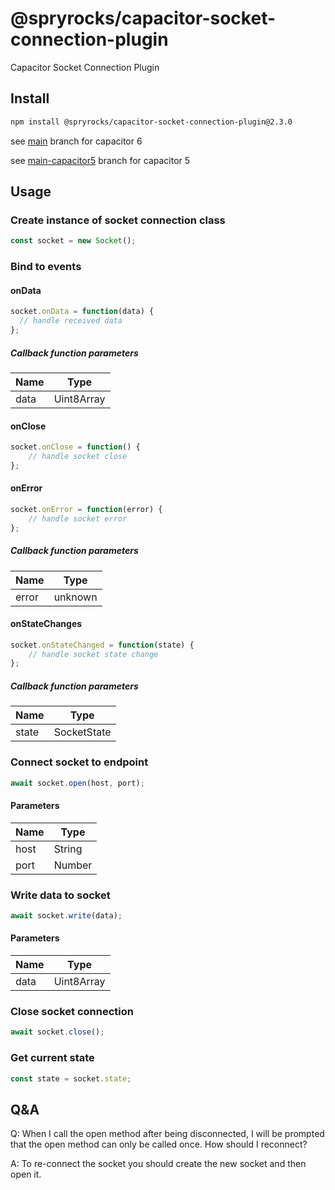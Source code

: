 # @spryrocks/capacitor-socket-connection-plugin

Capacitor Socket Connection Plugin

## Install

```bash
npm install @spryrocks/capacitor-socket-connection-plugin@2.3.0
```

see [main](https://github.com/SpryRocks/capacitor-socket-connection-plugin/tree/main) branch for capacitor 6

see [main-capacitor5](https://github.com/SpryRocks/capacitor-socket-connection-plugin/tree/main) branch for capacitor 5

## Usage

### Create instance of socket connection class

```typescript
const socket = new Socket();
```

### Bind to events

#### onData

```typescript
socket.onData = function(data) {
  // handle received data
};
```

##### Callback function parameters


| Name | Type       |
| ---- | ---------- |
| data | Uint8Array |

#### onClose

```typescript
socket.onClose = function() {
    // handle socket close
};
```

#### onError

```typescript
socket.onError = function(error) {
    // handle socket error
};
```

##### Callback function parameters


| Name  | Type    |
| ----- | ------- |
| error | unknown |

#### onStateChanges

```typescript
socket.onStateChanged = function(state) {
    // handle socket state change
};
```

##### Callback function parameters


| Name  | Type        |
| ----- | ----------- |
| state | SocketState |

### Connect socket to endpoint

```typescript
await socket.open(host, port);
```

#### Parameters


| Name | Type   |
| ---- | ------ |
| host | String |
| port | Number |

### Write data to socket

```typescript
await socket.write(data);
```

#### Parameters


| Name | Type       |
| ---- | ---------- |
| data | Uint8Array |

### Close socket connection

```typescript
await socket.close();
```

### Get current state

```typescript
const state = socket.state;
```

## Q&A

Q: When I call the open method after being disconnected, I will be prompted that the open method can only be called once. How should I reconnect?

A: To re-connect the socket you should create the new socket and then open it.
